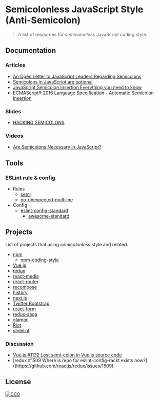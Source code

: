 # Semicolonless JavaScript Style (Anti-Semicolon) 
> A list of resources for *semicolonless* JavaScript coding style.

## Documentation

### Articles

* [An Open Letter to JavaScript Leaders Regarding Semicolons](http://blog.izs.me/post/2353458699/an-open-letter-to-javascript-leaders-regarding)
* [Semicolons in JavaScript are optional](http://mislav.net/2010/05/semicolons/)
* [JavaScript Semicolon Insertion Everything you need to know](http://inimino.org/~inimino/blog/javascript_semicolons)
* [ECMAScript® 2016 Language Specification - Automatic Semicolon Insertion](https://www.ecma-international.org/ecma-262/7.0/#sec-automatic-semicolon-insertion)

### Slides

* [HACKING SEMICOLONS](http://slides.com/evanyou/semicolons#/)

### Videos

* [Are Semicolons Necessary in JavaScript?](https://www.youtube.com/watch?v=gsfbh17Ax9I&app=desktop)

## Tools

### ESLint rule & config

* Rules
  * [semi](http://eslint.org/docs/rules/semi)
  * [no-unexpected-multiline](http://eslint.org/docs/rules/no-unexpected-multiline)
* Config
  * [eslint-config-standard](https://github.com/feross/eslint-config-standard)
    * [awesome-standard](https://github.com/feross/awesome-standard)

## Projects

List of projects that using *semicolonless* style and related.

* [npm](https://github.com/npm/npm)
  * [npm-coding-style](https://docs.npmjs.com/misc/coding-style)
* [Vue.js](https://github.com/vuejs/vue)
* [redux](https://github.com/reactjs/redux)
* [react-media](https://github.com/ReactTraining/react-media)
* [react-router](https://github.com/ReactTraining/react-router)
* [recompose](https://github.com/acdlite/recompose)
* [history](https://github.com/mjackson/history)
* [next.js](https://github.com/zeit/next.js)
* [Twitter Bootstrap](https://github.com/twbs/bootstrap)
* [react-form](https://github.com/tannerlinsley/react-form)
* [redux-saga](https://github.com/yelouafi/redux-saga)
* [glamor](https://github.com/threepointone/glamor)
* [Riot](https://github.com/riot/riot)
* [stylelint](https://github.com/stylelint/stylelint)

### Discussion

* [Vue.js #1132 Lost semi-colon in Vue.js source code](https://github.com/vuejs/vue/issues/1132)  
* [redux #1509 Where is repo for eslint-config-rackt exists now?]((https://github.com/reactjs/redux/issues/1509)

## License

[![CC0](http://mirrors.creativecommons.org/presskit/buttons/88x31/svg/cc-zero.svg)](https://creativecommons.org/publicdomain/zero/1.0/)